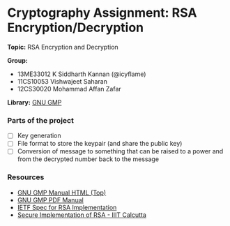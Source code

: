 # Cryptography Assignment: RSA Encryption/Decryption

**Topic:** RSA Encryption and Decryption

**Group:** 

- 13ME33012 K Siddharth Kannan (@icyflame)
- 11CS10053 Vishwajeet Saharan
- 12CS30020 Mohammad Affan Zafar

**Library:** [GNU GMP](https://gmplib.org/)

### Parts of the project

- [ ] Key generation
- [ ] File format to store the keypair (and share the public key)
- [ ] Conversion of message to something that can be raised to a power and from
		the decrypted number back to the message

### Resources

- [GNU GMP Manual HTML (Top)](https://gmplib.org/manual/)
- [GNU GMP PDF Manual](https://gmplib.org/gmp-man-6.1.1.pdf)
- [IETF Spec for RSA Implementation](https://tools.ietf.org/html/rfc3447)
- [Secure Implementation of RSA - IIIT Calcutta](http://alumni.cs.ucr.edu/~anirban/Anir%20-%20NCW03.pdf)
